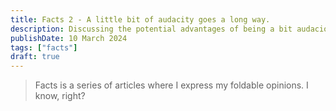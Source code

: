 ```yaml
---
title: Facts 2 - A little bit of audacity goes a long way.
description: Discussing the potential advantages of being a bit audacious
publishDate: 10 March 2024
tags: ["facts"]
draft: true
---
```


> Facts is a series of articles where I express my foldable opinions. I know, right?

##
